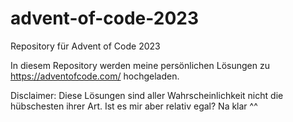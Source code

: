# advent-of-code-2023
Repository für Advent of Code 2023

In diesem Repository werden meine persönlichen Lösungen zu https://adventofcode.com/ hochgeladen.

Disclaimer: Diese Lösungen sind aller Wahrscheinlichkeit nicht die hübschesten ihrer Art. Ist es mir aber relativ egal? Na klar ^^
